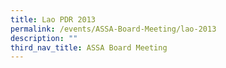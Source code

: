 ```yaml
---
title: Lao PDR 2013
permalink: /events/ASSA-Board-Meeting/lao-2013
description: ""
third_nav_title: ASSA Board Meeting
---
```


